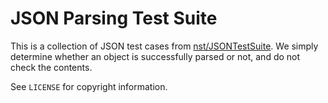 # JSON Parsing Test Suite

This is a collection of JSON test cases from [nst/JSONTestSuite][gh]. We simply
determine whether an object is successfully parsed or not, and do not check the
contents.

See `LICENSE` for copyright information.

[gh]: https://github.com/nst/JSONTestSuite
